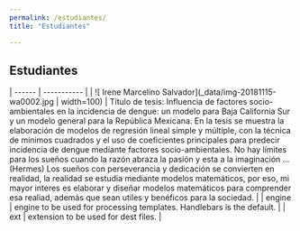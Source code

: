 ```yaml
---
permalink: /estudiantes/
title: "Estudiantes"

---
```


## Estudiantes

| ------ | ----------- |
| ![ Irene Marcelino Salvador](_data/img-20181115-wa0002.jpg | width=100)  | Título de tesis: Influencia de factores socio-ambientales en la incidencia de dengue: un modelo para Baja California Sur y un modelo general para la República Mexicana.
En la tesis se muestra la elaboración de modelos de regresión lineal simple y múltiple, con la técnica de mínimos cuadrados y el uso de coeficientes principales para predecir incidencia de dengue mediante factores socio-ambientales.
No hay límites para los sueños cuando la razón abraza la pasión y esta a la imaginación ... (Hermes)
Los sueños con perseverancia y dedicación se convierten en realidad, la realidad se estudia mediante modelos matemáticos, por eso, mi mayor interes es elaborar y diseñar modelos matemáticos para comprender esa realiad, además que sean utiles y benéficos para la sociedad. |
| engine | engine to be used for processing templates. Handlebars is the default. |
| ext    | extension to be used for dest files. |



